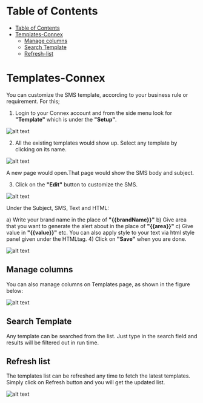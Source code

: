 # Table of Contents
* [Table of Contents](#table-of-contents)
* [Templates-Connex](#templates-connex)
  * [Manage columns](#manage-columns)
  * [Search Template](#search-template)
  * [Refresh-list](#refresh-list)



# Templates-Connex

You can customize the SMS template, according to your business rule or requirement. For this;

1)	Login to your Connex account and from the side menu look for **"Template"** which is under the **"Setup"**.

![alt text][temp-1] 
 
2)	All the existing templates would show up. Select any template by clicking on its name.  

![alt text][temp-2]

A new page would open.That page would show the SMS body and subject.

3)	Click on the **"Edit"** button to customize the SMS.

![alt text][temp-3]
 
Under the Subject, SMS, Text and HTML:

a)	Write your brand name in the place of **"{{brandName}}"**
b)	Give area that you want to generate the alert about in the place of **"{{area}}"**
c)	Give value in **"{{value}}"** etc.
You can also apply style to your text via html style panel given under the HTMLtag.
4)	Click on **"Save"** when you are done.
 
![alt text][temp-4]

## Manage columns

You can also manage columns on Templates page, as shown in the figure below:

![alt text][temp-5]

## Search Template

Any template can be searched from the list. Just type in the search field and results will be filtered out in run time.

## Refresh list

The templates list can be refreshed any time to fetch the latest templates. Simply click on Refresh button and you will get the updated list.

![alt text][temp-6]
 
[temp-1]: https://raw.githubusercontent.com/digipigeon/connexcs-user-docs/master/img/temp-1.png "Temp-1"
[temp-2]: https://raw.githubusercontent.com/digipigeon/connexcs-user-docs/master/img/temp-2.png "Temp-2"
[temp-3]: https://raw.githubusercontent.com/digipigeon/connexcs-user-docs/master/img/temp-3.png "Temp-3"
[temp-4]: https://raw.githubusercontent.com/digipigeon/connexcs-user-docs/master/img/temp-4.png "Temp-4"
[temp-5]: https://raw.githubusercontent.com/digipigeon/connexcs-user-docs/master/img/temp-5.png "Temp-5"
[temp-6]: https://raw.githubusercontent.com/digipigeon/connexcs-user-docs/master/img/temp-6.png "Temp-6"
